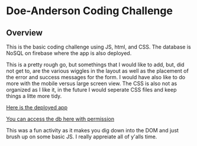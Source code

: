 # Doe-Anderson Coding Challenge
 ## Overview
 This is the basic coding challenge using JS, html, and CSS. The database is NoSQL on firebase where the app is also deployed. 

 This is a pretty rough go, but somethings that I would like to add, but, did not get to, are the various wiggles in the layout as well as the placement of the error and success messages for the form. I would have also like to do more with the mobile versus large screen view. The CSS is also not as organized as I like it, in the future I would seperate CSS files and keep things a litte more tidy.

[Here is the deployed app](https://doeanderson-dba24.web.app/)

[You can access the db here with permission](https://console.firebase.google.com/u/0/project/doeanderson-dba24/database/doeanderson-dba24-default-rtdb/data)

This was a fun activity as it makes you dig down into the DOM and just brush up on some basic JS. I really appreiate all of y'alls time.